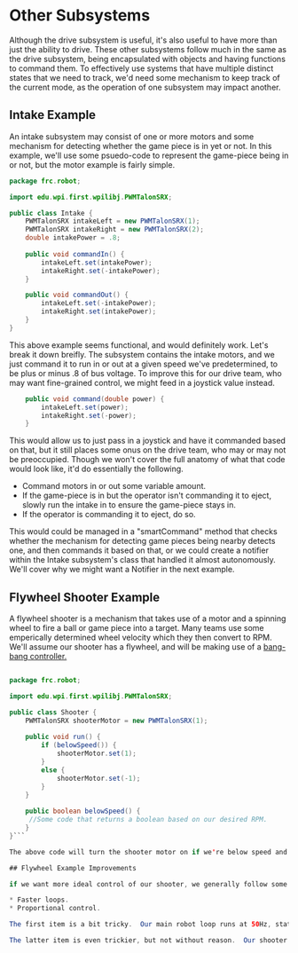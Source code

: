 # Other Subsystems

Although the drive subsystem is useful, it's also useful to have more than just the ability to drive.  These other subsystems follow much in the same as the drive subsystem, being encapsulated with objects and having functions to command them.  To effectively use systems that have multiple distinct states that we need to track, we'd need some mechanism to keep track of the current mode, as the operation of one subsystem may impact another.

## Intake Example

An intake subsystem may consist of one or more motors and some mechanism for detecting whether the game piece is in yet or not.  In this example, we'll use some psuedo-code to represent the game-piece being in or not, but the motor example is fairly simple.

```java
package frc.robot;

import edu.wpi.first.wpilibj.PWMTalonSRX;

public class Intake {
    PWMTalonSRX intakeLeft = new PWMTalonSRX(1);
    PWMTalonSRX intakeRight = new PWMTalonSRX(2);
    double intakePower = .8;
    
	public void commandIn() {
		intakeLeft.set(intakePower);
		intakeRight.set(-intakePower);
	}

	public void commandOut() {
		intakeLeft.set(-intakePower);
		intakeRight.set(intakePower);
	}
}
```

This above example seems functional, and would definitely work.  Let's break it down breifly.  The subsystem contains the intake motors, and we just command it to run in or out at a given speed we've predetermined, to be plus or minus .8 of bus voltage.  To improve this for our drive team, who may want fine-grained control, we might feed in a joystick value instead.

```java
	public void command(double power) {
		intakeLeft.set(power);
		intakeRight.set(-power);
	}
```

This would allow us to just pass in a joystick and have it commanded based on that, but it still places some onus on the drive team, who may or may not be preoccupied.  Though we won't cover the full anatomy of what that code would look like, it'd do essentially the following.

* Command motors in or out some variable amount.
* If the game-piece is in but the operator isn't commanding it to eject, slowly run the intake in to ensure the game-piece stays in.
* If the operator is commanding it to eject, do so.

This would could be managed in a "smartCommand" method that checks whether the mechanism for detecting game pieces being nearby detects one, and then commands it based on that, or we could create a notifier within the Intake subsystem's class that handled it almost autonomously.  We'll cover why we might want a Notifier in the next example.

## Flywheel Shooter Example

A flywheel shooter is a mechanism that takes use of a motor and a spinning wheel to fire a ball or game piece into a target.  Many teams use some emperically determined wheel velocity which they then convert to RPM.  We'll assume our shooter has a flywheel, and will be making use of a [bang-bang controller.](https://en.wikipedia.org/wiki/Bang%E2%80%93bang_control)

```java

package frc.robot;

import edu.wpi.first.wpilibj.PWMTalonSRX;

public class Shooter {
	PWMTalonSRX shooterMotor = new PWMTalonSRX(1);
	
	public void run() {
		if (belowSpeed()) {
			shooterMotor.set(1);
		}
		else {
			shooterMotor.set(-1);
		}
	}
	
	public boolean belowSpeed() {
	 //Some code that returns a boolean based on our desired RPM.
	}
}```

The above code will turn the shooter motor on if we're below speed and off if we're below speed.  While fairly primitive, this technique of "bang bang" control is fairly well established and very functional for initial tests.

## Flywheel Example Improvements

if we want more ideal control of our shooter, we generally follow some principles.

* Faster loops.
* Proportional control.

The first item is a bit tricky.  Our main robot loop runs at 50Hz, stated earlier in our training.  Faster loops let the system begin to respond faster than the 20ms between loops, such as 10ms or 5ms using 100 or 200Hz options.  If we create a new Notifier in the subsystem that starts when it's created, and call our `run()` function within it, our update rate is upped significantly without touching the rest of our robot code (and it removes the need to go `shooter.getInstance().run();` every robot loopp.

The latter item is even trickier, but not without reason.  Our shooter may want to slow down our acceleration as we get closer to the speed, in both directions.  To do this, we make use of a proportional controller.  This can be covered in greater detail by one of our programming veterans or mentors, so reach out for better coverage.
